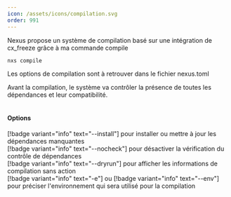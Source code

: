 ```yaml
---
icon: /assets/icons/compilation.svg
order: 991
---
```

Nexus propose un système de compilation basé sur une intégration de cx_freeze grâce à ma commande compile

```console
nxs compile
```

Les options de compilation sont à retrouver dans le fichier nexus.toml

Avant la compilation, le système va contrôler la présence de toutes les dépendances et leur compatibilité.
<br><br>
#### Options

[!badge variant="info" text="--install"] pour installer ou mettre à jour les dépendances manquantes<br>
[!badge variant="info" text="--nocheck"] pour désactiver la vérification du contrôle de dépendances<br>
[!badge variant="info" text="--dryrun"] pour afficher les informations de compilation sans action<br>
[!badge variant="info" text="-e"] ou [!badge variant="info" text="--env"] pour préciser l'environnement qui sera utilisé pour la compilation<br>